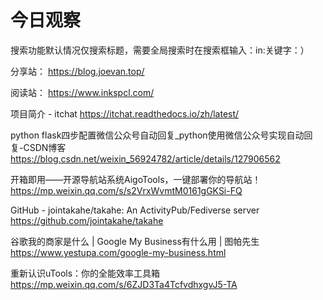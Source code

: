# 今日观察

搜索功能默认情况仅搜索标题，需要全局搜索时在搜索框输入：in:关键字：）  

分享站： https://blog.joevan.top/  

阅读站： https://www.inkspcl.com/  

项目简介 - itchat  https://itchat.readthedocs.io/zh/latest/  

python flask四步配置微信公众号自动回复_python使用微信公众号实现自动回复-CSDN博客  https://blog.csdn.net/weixin_56924782/article/details/127906562  

开箱即用——开源导航站系统AigoTools，一键部署你的导航站！  https://mp.weixin.qq.com/s/s2VrxWvmtM0161gGKSi-FQ  

GitHub - jointakahe/takahe: An ActivityPub/Fediverse server  https://github.com/jointakahe/takahe  

谷歌我的商家是什么 | Google My Business有什么用 | 图帕先生  https://www.yestupa.com/google-my-business.html  

重新认识uTools：你的全能效率工具箱  https://mp.weixin.qq.com/s/6ZJD3Ta4TcfvdhxgvJ5-TA  
